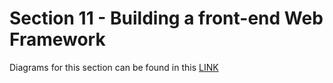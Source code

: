 # Section 11 - Building a front-end Web Framework

Diagrams for this section can be found in this [LINK](https://app.diagrams.net/?mode=github#HStephenGrider%2Ftypescriptcasts%2Fmaster%2Fdiagrams%2F13%2Fdiagrams.xml)

